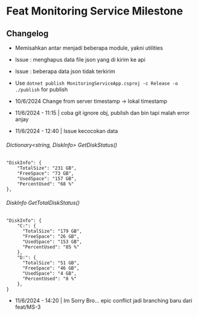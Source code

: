 # Feat Monitoring Service Milestone

## Changelog
- Memisahkan antar menjadi beberapa module, yakni utilities
- Issue : menghapus data file json yang di kirim ke api
- Issue : beberapa data json tidak terkirim
- Use `dotnet publish MonitoringServiceApp.csproj -c Release -o ./publish` for publish

- 10/6/2024 Change from server timestamp -> lokal timestamp 
- 11/6/2024 - 11:15 | coba git ignore obj, publish dan bin tapi malah error anjay

- 11/6/2024 - 12:40 | Issue kecocokan data
###### Dictionary<string, DiskInfo> GetDiskStatus()
```
"DiskInfo": {
    "TotalSize": "231 GB",
    "FreeSpace": "73 GB",
    "UsedSpace": "157 GB",
    "PercentUsed": "68 %"
},
```

###### DiskInfo GetTotalDiskStatus()
```
"DiskInfo": {
    "C:": {
      "TotalSize": "179 GB",
      "FreeSpace": "26 GB",
      "UsedSpace": "153 GB",
      "PercentUsed": "85 %"
    },
    "D:": {
      "TotalSize": "51 GB",
      "FreeSpace": "46 GB",
      "UsedSpace": "4 GB",
      "PercentUsed": "8 %"
    },
}
```
- 11/6/2024 - 14:20 | Im Sorry Bro... epic conflict jadi branching baru dari feat/MS-3 